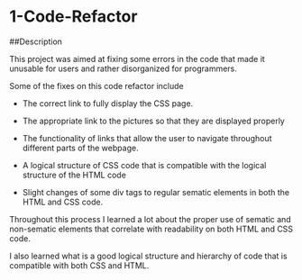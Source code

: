 # 1-Code-Refactor

##Description

This project was aimed at fixing some errors in the code that made it unusable for users and rather disorganized for programmers. 

Some of the fixes on this code refactor include
  - The correct link to fully display the CSS page.
  
  - The appropriate link to the pictures so that they are displayed properly
  
  - The functionality of links that allow the user to navigate throughout different parts of the webpage.
 
  - A logical structure of CSS code that is compatible with the logical structure of the HTML code
  
  - Slight changes of some div tags to regular sematic elements in both the HTML and CSS code. 


Throughout this process I learned a lot about the proper use of sematic and non-sematic elements that correlate with readability on both HTML and CSS code. 

I also learned what is a good logical structure and hierarchy of code that is compatible with both CSS and HTML. 



